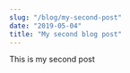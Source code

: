 ```yaml
---
slug: "/blog/my-second-post"
date: "2019-05-04"
title: "My second blog post"
---
```



This is my second post